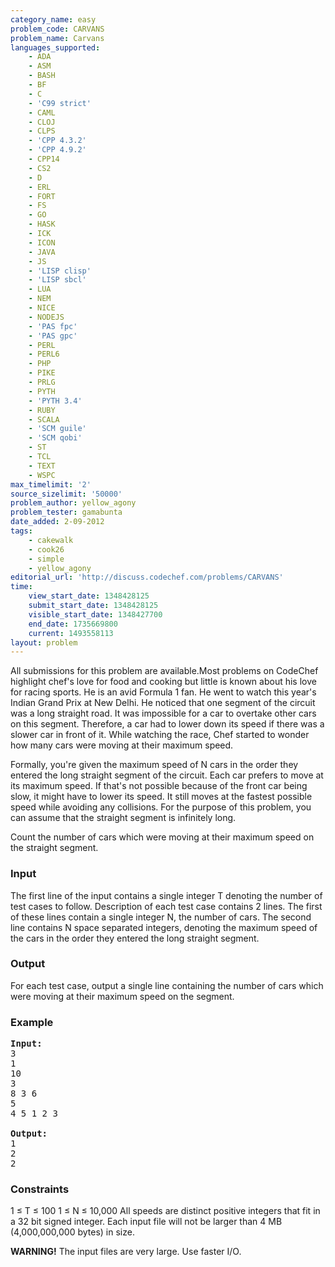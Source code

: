 ```yaml
---
category_name: easy
problem_code: CARVANS
problem_name: Carvans
languages_supported:
    - ADA
    - ASM
    - BASH
    - BF
    - C
    - 'C99 strict'
    - CAML
    - CLOJ
    - CLPS
    - 'CPP 4.3.2'
    - 'CPP 4.9.2'
    - CPP14
    - CS2
    - D
    - ERL
    - FORT
    - FS
    - GO
    - HASK
    - ICK
    - ICON
    - JAVA
    - JS
    - 'LISP clisp'
    - 'LISP sbcl'
    - LUA
    - NEM
    - NICE
    - NODEJS
    - 'PAS fpc'
    - 'PAS gpc'
    - PERL
    - PERL6
    - PHP
    - PIKE
    - PRLG
    - PYTH
    - 'PYTH 3.4'
    - RUBY
    - SCALA
    - 'SCM guile'
    - 'SCM qobi'
    - ST
    - TCL
    - TEXT
    - WSPC
max_timelimit: '2'
source_sizelimit: '50000'
problem_author: yellow_agony
problem_tester: gamabunta
date_added: 2-09-2012
tags:
    - cakewalk
    - cook26
    - simple
    - yellow_agony
editorial_url: 'http://discuss.codechef.com/problems/CARVANS'
time:
    view_start_date: 1348428125
    submit_start_date: 1348428125
    visible_start_date: 1348427700
    end_date: 1735669800
    current: 1493558113
layout: problem
---
```

All submissions for this problem are available.Most problems on CodeChef highlight chef's love for food and cooking but little is known about his love for racing sports. He is an avid Formula 1 fan. He went to watch this year's Indian Grand Prix at New Delhi. He noticed that one segment of the circuit was a long straight road. It was impossible for a car to overtake other cars on this segment. Therefore, a car had to lower down its speed if there was a slower car in front of it. While watching the race, Chef started to wonder how many cars were moving at their maximum speed.

Formally, you're given the maximum speed of N cars in the order they entered the long straight segment of the circuit. Each car prefers to move at its maximum speed. If that's not possible because of the front car being slow, it might have to lower its speed. It still moves at the fastest possible speed while avoiding any collisions. For the purpose of this problem, you can assume that the straight segment is infinitely long.

Count the number of cars which were moving at their maximum speed on the straight segment.

### Input

The first line of the input contains a single integer T denoting the number of test cases to follow. Description of each test case contains 2 lines. The first of these lines contain a single integer N, the number of cars. The second line contains N space separated integers, denoting the maximum speed of the cars in the order they entered the long straight segment.

### Output

For each test case, output a single line containing the number of cars which were moving at their maximum speed on the segment.

### Example

<pre>
<b>Input:</b>
3
1
10
3
8 3 6
5
4 5 1 2 3

<b>Output:</b>
1
2
2
</pre>
### Constraints

1 ≤ T ≤ 100
1 ≤ N ≤ 10,000
All speeds are distinct positive integers that fit in a 32 bit signed integer.
Each input file will not be larger than 4 MB (4,000,000,000 bytes) in size.

**WARNING!** The input files are very large. Use faster I/O.
